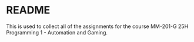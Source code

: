 
# README

This is used to collect all of the assignments for the course MM-201-G 25H Programming 1 - Automation and Gaming.
